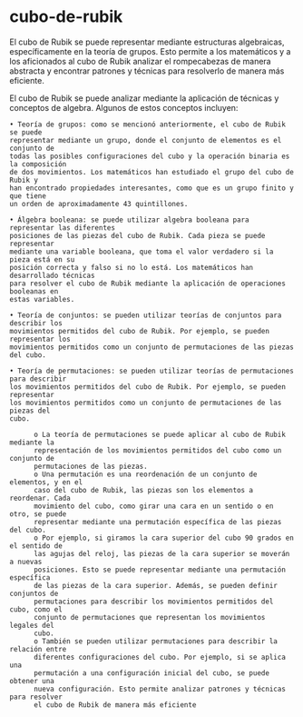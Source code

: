 # cubo-de-rubik
El cubo de Rubik se puede representar mediante estructuras algebraicas, específicamente 
en la teoría de grupos. Esto permite a los matemáticos y a los aficionados al cubo de Rubik 
analizar el rompecabezas de manera abstracta y encontrar patrones y técnicas para 
resolverlo de manera más eficiente.

El cubo de Rubik se puede analizar mediante la aplicación de técnicas y conceptos de 
algebra. Algunos de estos conceptos incluyen:

    • Teoría de grupos: como se mencionó anteriormente, el cubo de Rubik se puede 
    representar mediante un grupo, donde el conjunto de elementos es el conjunto de 
    todas las posibles configuraciones del cubo y la operación binaria es la composición 
    de dos movimientos. Los matemáticos han estudiado el grupo del cubo de Rubik y 
    han encontrado propiedades interesantes, como que es un grupo finito y que tiene 
    un orden de aproximadamente 43 quintillones.

    • Álgebra booleana: se puede utilizar algebra booleana para representar las diferentes 
    posiciones de las piezas del cubo de Rubik. Cada pieza se puede representar 
    mediante una variable booleana, que toma el valor verdadero si la pieza está en su 
    posición correcta y falso si no lo está. Los matemáticos han desarrollado técnicas 
    para resolver el cubo de Rubik mediante la aplicación de operaciones booleanas en 
    estas variables.

    • Teoría de conjuntos: se pueden utilizar teorías de conjuntos para describir los 
    movimientos permitidos del cubo de Rubik. Por ejemplo, se pueden representar los 
    movimientos permitidos como un conjunto de permutaciones de las piezas del cubo.

    • Teoría de permutaciones: se pueden utilizar teorías de permutaciones para describir 
    los movimientos permitidos del cubo de Rubik. Por ejemplo, se pueden representar 
    los movimientos permitidos como un conjunto de permutaciones de las piezas del 
    cubo.

          o La teoría de permutaciones se puede aplicar al cubo de Rubik mediante la 
          representación de los movimientos permitidos del cubo como un conjunto de 
          permutaciones de las piezas.
          o Una permutación es una reordenación de un conjunto de elementos, y en el 
          caso del cubo de Rubik, las piezas son los elementos a reordenar. Cada 
          movimiento del cubo, como girar una cara en un sentido o en otro, se puede 
          representar mediante una permutación específica de las piezas del cubo.
          o Por ejemplo, si giramos la cara superior del cubo 90 grados en el sentido de 
          las agujas del reloj, las piezas de la cara superior se moverán a nuevas 
          posiciones. Esto se puede representar mediante una permutación específica 
          de las piezas de la cara superior. Además, se pueden definir conjuntos de 
          permutaciones para describir los movimientos permitidos del cubo, como el 
          conjunto de permutaciones que representan los movimientos legales del 
          cubo.
          o También se pueden utilizar permutaciones para describir la relación entre 
          diferentes configuraciones del cubo. Por ejemplo, si se aplica una 
          permutación a una configuración inicial del cubo, se puede obtener una 
          nueva configuración. Esto permite analizar patrones y técnicas para resolver 
          el cubo de Rubik de manera más eficiente
